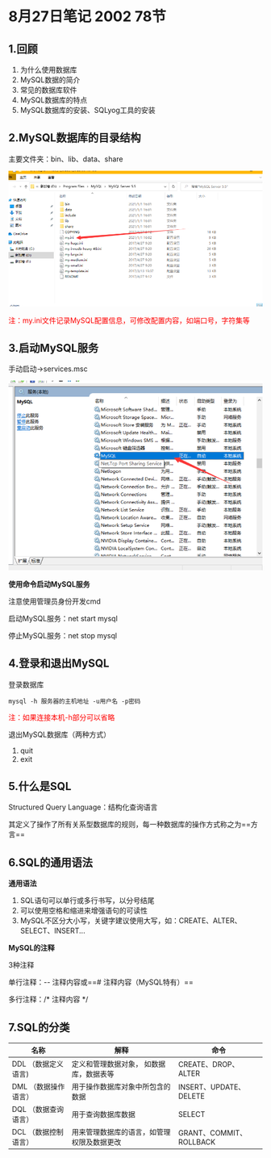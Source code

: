 # 8月27日笔记 2002 78节

## 1.回顾

1. 为什么使用数据库
2. MySQL数据的简介
3. 常见的数据库软件
4. MySQL数据库的特点
5. MySQL数据库的安装、SQLyog工具的安装

## 2.MySQL数据库的目录结构

主要文件夹：bin、lib、data、share

![结果](../assets/配置文件.png)

<font color="red">注：my.ini文件记录MySQL配置信息，可修改配置内容，如端口号，字符集等</font>

## 3.启动MySQL服务

手动启动->services.msc

![结果](../assets/服务.png)

**使用命令启动MySQL服务**

注意使用管理员身份开发cmd

启动MySQL服务：net start mysql

停止MySQL服务：net stop mysql

## 4.登录和退出MySQL

登录数据库

```
mysql -h 服务器的主机地址 -u用户名 -p密码
```

<font color="red">注：如果连接本机-h部分可以省略</font>

退出MySQL数据库（两种方式）

1. quit
2. exit

## 5.什么是SQL

Structured Query Language：结构化查询语言

其定义了操作了所有关系型数据库的规则，每一种数据库的操作方式称之为==方言==

## 6.SQL的通用语法

**通用语法**

1. SQL语句可以单行或多行书写，以分号结尾
2. 可以使用空格和缩进来增强语句的可读性
3. MySQL不区分大小写，关键字建议使用大写，如：CREATE、ALTER、SELECT、INSERT...

**MySQL的注释**

3种注释

单行注释：-- 注释内容或==# 注释内容（MySQL特有）==

多行注释：/* 注释内容 */

## 7.SQL的分类

| 名称                  | 解释                                       | 命令                    |
| --------------------- | ------------------------------------------ | ----------------------- |
| DDL  （数据定义语言)  | 定义和管理数据对象，  如数据库，数据表等   | CREATE、DROP、ALTER     |
| DML  （数据操作语言） | 用于操作数据库对象中所包含的数据           | INSERT、UPDATE、DELETE  |
| DQL  （数据查询语言） | 用于查询数据库数据                         | SELECT                  |
| DCL  （数据控制语言） | 用来管理数据库的语言，如管理权限及数据更改 | GRANT、COMMIT、ROLLBACK |

